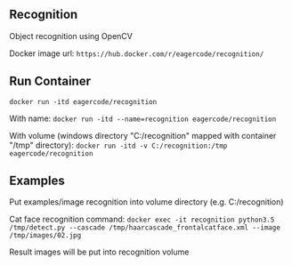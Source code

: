 ## Recognition
Object recognition using OpenCV

Docker image url: 
```https://hub.docker.com/r/eagercode/recognition/```

## Run Container
```docker run -itd eagercode/recognition```

With name: 
```docker run -itd --name=recognition eagercode/recognition```

With volume (windows directory "C:/recognition" mapped with container "/tmp" directory): 
```docker run -itd -v C:/recognition:/tmp eagercode/recognition```

## Examples
Put examples/image recognition into volume directory (e.g. C:/recognition)

Cat face recognition command: 
```docker exec -it recognition python3.5 /tmp/detect.py --cascade /tmp/haarcascade_frontalcatface.xml --image /tmp/images/02.jpg```

Result images will be put into recognition volume
